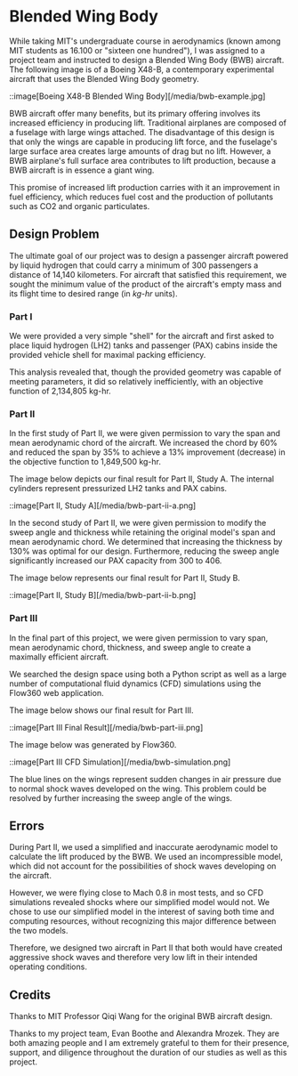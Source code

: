 # Blended Wing Body

While taking MIT's undergraduate course in aerodynamics (known among MIT students as 16.100 or "sixteen one hundred"), I was assigned to a project team and instructed to design a Blended Wing Body (BWB) aircraft.  The following image is of a Boeing X48-B, a contemporary experimental aircraft that uses the Blended Wing Body geometry.

::image[Boeing X48-B Blended Wing Body][/media/bwb-example.jpg]

BWB aircraft offer many benefits, but its primary offering involves its increased efficiency in producing lift.  Traditional airplanes are composed of a fuselage with large wings attached.  The disadvantage of this design is that only the wings are capable in producing lift force, and the fuselage's large surface area creates large amounts of drag but no lift.  However, a BWB airplane's full surface area contributes to lift production, because a BWB aircraft is in essence a giant wing.

This promise of increased lift production carries with it an improvement in fuel efficiency, which reduces fuel cost and the production of pollutants such as CO2 and organic particulates.

## Design Problem

The ultimate goal of our project was to design a passenger aircraft powered by liquid hydrogen that could carry a minimum of 300 passengers a distance of 14,140 kilometers.  For aircraft that satisfied this requirement, we sought the minimum value of the product of the aircraft's empty mass and its flight time to desired range (in _kg-hr_ units).

### Part I

We were provided a very simple "shell" for the aircraft and first asked to place liquid hydrogen (LH2) tanks and passenger (PAX) cabins inside the provided vehicle shell for maximal packing efficiency.

This analysis revealed that, though the provided geometry was capable of meeting parameters, it did so relatively inefficiently, with an objective function of 2,134,805 kg-hr.

### Part II

In the first study of Part II, we were given permission to vary the span and mean aerodynamic chord of the aircraft.  We increased the chord by 60% and reduced the span by 35% to achieve a 13% improvement (decrease) in the objective function to 1,849,500 kg-hr.

The image below depicts our final result for Part II, Study A.  The internal cylinders represent pressurized LH2 tanks and PAX cabins.

::image[Part II, Study A][/media/bwb-part-ii-a.png]

In the second study of Part II, we were given permission to modify the sweep angle and thickness while retaining the original model's span and mean aerodynamic chord.  We determined that increasing the thickness by 130% was optimal for our design.  Furthermore, reducing the sweep angle significantly increased our PAX capacity from 300 to 406.

The image below represents our final result for Part II, Study B.

::image[Part II, Study B][/media/bwb-part-ii-b.png]

### Part III

In the final part of this project, we were given permission to vary span, mean aerodynamic chord, thickness, and sweep angle to create a maximally efficient aircraft.

We searched the design space using both a Python script as well as a large number of computational fluid dynamics (CFD) simulations using the Flow360 web application.

The image below shows our final result for Part III.

::image[Part III Final Result][/media/bwb-part-iii.png]

The image below was generated by Flow360.

::image[Part III CFD Simulation][/media/bwb-simulation.png]

The blue lines on the wings represent sudden changes in air pressure due to normal shock waves developed on the wing.  This problem could be resolved by further increasing the sweep angle of the wings.

## Errors

During Part II, we used a simplified and inaccurate aerodynamic model to calculate the lift produced by the BWB.  We used an incompressible model, which did not account for the possibilities of shock waves developing on the aircraft.

However, we were flying close to Mach 0.8 in most tests, and so CFD simulations revealed shocks where our simplified model would not.  We chose to use our simplified model in the interest of saving both time and computing resources, without recognizing this major difference between the two models.

Therefore, we designed two aircraft in Part II that both would have created aggressive shock waves and therefore very low lift in their intended operating conditions.

## Credits

Thanks to MIT Professor Qiqi Wang for the original BWB aircraft design.

Thanks to my project team, Evan Boothe and Alexandra Mrozek.   They are both amazing people and I am extremely grateful to them for their presence, support, and diligence throughout the duration of our studies as well as this project.